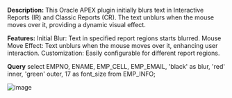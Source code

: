 **Description:**
This Oracle APEX plugin initially blurs text in Interactive Reports (IR) and Classic Reports (CR). The text unblurs when the mouse moves over it, providing a dynamic visual effect.

**Features:**
Initial Blur: Text in specified report regions starts blurred.
Mouse Move Effect: Text unblurs when the mouse moves over it, enhancing user interaction.
Customization: Easily configurable for different report regions.

**Query**
select EMPNO, ENAME, EMP_CELL, EMP_EMAIL, 'black' as blur, 'red' inner, 'green' outer, 17 as font_size from EMP_INFO;

![image](https://github.com/user-attachments/assets/5f025853-9a70-40e3-b663-aa1f717a63a5)
